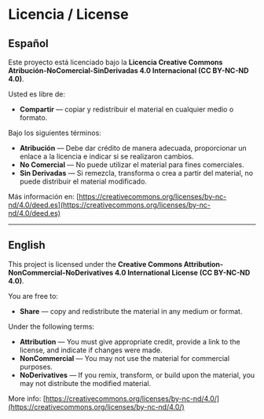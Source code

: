 # Licencia / License

## Español

Este proyecto está licenciado bajo la **Licencia Creative Commons Atribución-NoComercial-SinDerivadas 4.0 Internacional (CC BY-NC-ND 4.0)**.

Usted es libre de:

- **Compartir** — copiar y redistribuir el material en cualquier medio o formato.

Bajo los siguientes términos:

- **Atribución** — Debe dar crédito de manera adecuada, proporcionar un enlace a la licencia e indicar si se realizaron cambios.
- **No Comercial** — No puede utilizar el material para fines comerciales.
- **Sin Derivadas** — Si remezcla, transforma o crea a partir del material, no puede distribuir el material modificado.

Más información en: [https://creativecommons.org/licenses/by-nc-nd/4.0/deed.es](https://creativecommons.org/licenses/by-nc-nd/4.0/deed.es)

---

## English

This project is licensed under the **Creative Commons Attribution-NonCommercial-NoDerivatives 4.0 International License (CC BY-NC-ND 4.0)**.

You are free to:

- **Share** — copy and redistribute the material in any medium or format.

Under the following terms:

- **Attribution** — You must give appropriate credit, provide a link to the license, and indicate if changes were made.
- **NonCommercial** — You may not use the material for commercial purposes.
- **NoDerivatives** — If you remix, transform, or build upon the material, you may not distribute the modified material.

More info: [https://creativecommons.org/licenses/by-nc-nd/4.0/](https://creativecommons.org/licenses/by-nc-nd/4.0/)
